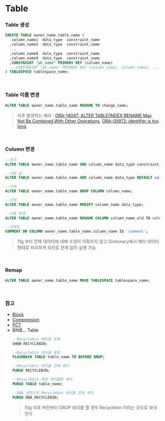 Table
===

### Table 생성
```sql
CREATE TABLE owner_name.table_name (
   column_name1  data_type  constraint_name
  ,column_name2  data_type  constraint_name
  ...
  ,column_name8  data_type  constraint_name
  ,column_name9  data_type  constraint_name
  ,CONSTRAINT "pk_name" PRIMARY KEY (column_name)
  --,CONSTRAINT "pk_name" PRIMARY KEY (column_name1, column_name2, ... )
) TABLESPACE tablespace_name;
```

<br>

### Table 이름 변경
```sql
ALTER TABLE owner_name.table_name RENAME TO change_name;
```
>자주 발생하는 에러 : [ORA-14047: ALTER TABLE|INDEX RENAME May Not Be Combined With Other Operations](./error/14047.md), [ORA-00972: identifier is too long](./error/00972.md)

<br>

### Column 변경
```sql
--추가
ALTER TABLE owner_name.table_name ADD column_name data_type constraint_type;

--기본 값
ALTER TABLE owner_name.table_name ADD column_name data_type DEFAULT value NOT NULL;

--삭제
ALTER TABLE owner_name.table_name DROP COLUMN column_name;

--수정
ALTER TABLE owner_name.table_name MODIFY column_name data_type;

--이름 변경
ALTER TABLE owner_name.table_name RENAME COLUMN column_name_old TO column_name_new;

--코멘트
COMMENT ON COLUMN owner_name.table_name.column_name IS 'comment';
```
>11g 부터 전체 데이터에 대해 수정이 이뤄지지 않고 Dictionary에서 메타 데이터 형태로 처리하게 되므로 문제 없이 실행 가능

<br>

### Remap
```sql
ALTER TABLE owner_name.table_name MOVE TABLESPACE tablespace_name;
```

<br>

### 참고
* [Block](../block/README.md)
* [Compression](../Compression/README.md#테이블-압축)
* [PCT](../pct/README.md)
* BIN$... Table
  ```sql
  --Recyclebin 테이블 조회
  SHOW RECYCLEBIN;

  --Recyclebin 테이블 복원
  FLASHBACK TABLE table_name TO BEFORE DROP;

  --Recyclebin 테이블 전체 제거
  PURGE RECYCLEBIN;

  --Recyclebin 특정 테이블만 제거
  PURGE TABLE table_name;

  --DBA 권한으로 Recyclebin 테이블 전체 제거
  PURGE DBA_RECYCLEBIN;
  ```
  >10g 이후 버전부터 DROP 테이블 할 경우 Recyclebin 이라는 곳으로 보내진다

<br>
